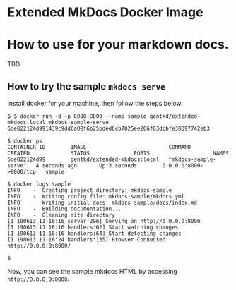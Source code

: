 # Extended MkDocs Docker Image

# How to use for your markdown docs.
TBD


## How to try the sample `mkdocs serve`
Install docker for your machine, then follow the steps below.

```shell
$ $ docker run -d -p 8000:8000 --name sample gentkd/extended-mkdocs:local mkdocs-sample-serve
6de822124d991439c9dd6a08f6b25bded0cb7025ee206f03dcbfe30097742eb3

$ docker ps
CONTAINER ID        IMAGE                          COMMAND                 CREATED             STATUS              PORTS                    NAMES
6de822124d99        gentkd/extended-mkdocs:local   "mkdocs-sample-serve"   4 seconds ago       Up 3 seconds        0.0.0.0:8000->8000/tcp   sample

$ docker logs sample
INFO    -  Creating project directory: mkdocs-sample
INFO    -  Writing config file: mkdocs-sample/mkdocs.yml
INFO    -  Writing initial docs: mkdocs-sample/docs/index.md
INFO    -  Building documentation...
INFO    -  Cleaning site directory
[I 190613 11:16:16 server:296] Serving on http://0.0.0.0:8000
[I 190613 11:16:16 handlers:62] Start watching changes
[I 190613 11:16:16 handlers:64] Start detecting changes
[I 190613 11:16:24 handlers:135] Browser Connected: http://0.0.0.0:8000/

$
```

Now, you can see the sample mkdocs HTML by accessing `http://0.0.0.0:8000`.

